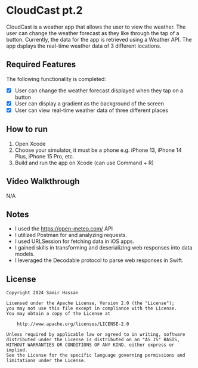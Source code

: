 # CloudCast pt.2

CloudCast is a weather app that allows the user to view the weather. The user can change the weather forecast as they like through the tap of a button. Currently, the data for the app is retrieved using a Weather API. The app  dsplays the real-time weather data of 3 different locations. 

## Required Features

The following functionality is completed:

- [X] User can change the weather forecast displayed when they tap on a button
- [X] User can display a gradient as the background of the screen
- [X] User can view real-time weather data of three different places 
    
## How to run

1. Open Xcode
2. Choose your simulator, it must be a phone e.g. iPhone 13, iPhone 14 Plus, iPhone 15 Pro, etc. 
3. Build and run the app on Xcode (can use Command + R)

## Video Walkthrough

N/A

## Notes

- I used the https://open-meteo.com/ API
- I utilized Postman for and analyzing requests.
- I used URLSession for fetching data in iOS apps.
- I gained skills in transforming and deserializing web responses into data models.
- I leveraged the Decodable protocol to parse web responses in Swift.

## License

    Copyright 2024 Samir Hassan

    Licensed under the Apache License, Version 2.0 (the "License");
    you may not use this file except in compliance with the License.
    You may obtain a copy of the License at

        http://www.apache.org/licenses/LICENSE-2.0

    Unless required by applicable law or agreed to in writing, software
    distributed under the License is distributed on an "AS IS" BASIS,
    WITHOUT WARRANTIES OR CONDITIONS OF ANY KIND, either express or implied.
    See the License for the specific language governing permissions and
    limitations under the License.

